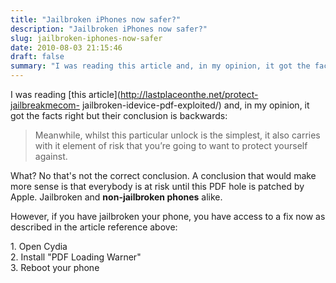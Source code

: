 ```yaml
---
title: "Jailbroken iPhones now safer?"
description: "Jailbroken iPhones now safer?"
slug: jailbroken-iphones-now-safer
date: 2010-08-03 21:15:46
draft: false
summary: "I was reading this article and, in my opinion, it got the facts right but their conclusion is backwards:Meanwhile, whilst this particular unlock is the simplest, it also carries with it element of risk that you’re going to want to protect yourself against."
---
```



I was reading [this article](http://lastplaceonthe.net/protect-jailbreakmecom-
jailbroken-idevice-pdf-exploited/) and, in my opinion, it got the facts right
but their conclusion is backwards:  

> Meanwhile, whilst this particular unlock is the simplest, it also carries
with it element of risk that you’re going to want to protect yourself against.

What? No that's not the correct conclusion. A conclusion that would make more
sense is that everybody is at risk until this PDF hole is patched by Apple.
Jailbroken and **non-jailbroken phones** alike.

However, if you have jailbroken your phone, you have access to a fix now as
described in the article reference above:

1\. Open Cydia  
2\. Install "PDF Loading Warner"  
3\. Reboot your phone

